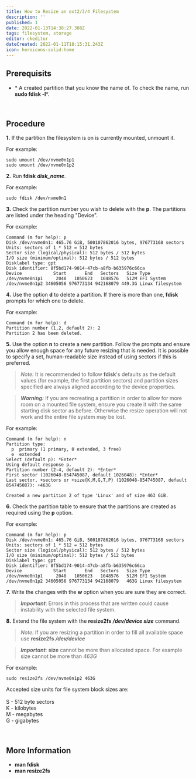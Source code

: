 ```yaml
---
title: How to Resize an ext2/3/4 Filesystem
description: ''
published: 1
date: 2022-01-13T14:38:27.308Z
tags: filesystem, storage
editor: ckeditor
dateCreated: 2022-01-11T18:15:31.243Z
icon: heroicons-solid:home
---
```


## **Prerequisits**

-   * A created partition that you know the name of. To check the name,
    run **sudo fdisk -l***.

 

## **Procedure**

**1.** If the partition the filesystem is on is currently mounted,
unmount it.

For example:

``` plaintext
sudo umount /dev/nvme0n1p1
sudo umount /dev/nvme0n1p2
```

**2.** Run **fdisk** ***disk_name***.

For example:

``` plaintext
sudo fdisk /dev/nvme0n1
```

**3.** Check the partition number you wish to delete with the **p**. The
partitions are listed under the heading "Device".

For example:

``` plaintext
Command (m for help): p
Disk /dev/nvme0n1: 465.76 GiB, 500107862016 bytes, 976773168 sectors
Units: sectors of 1 * 512 = 512 bytes
Sector size (logical/physical): 512 bytes / 512 bytes
I/O size (minimum/optimal): 512 bytes / 512 bytes
Disklabel type: gpt
Disk identifier: 8f5bd174-9014-47cb-a8fb-b635976c66ca
Device            Start       End   Sectors   Size Type
/dev/nvme0n1p1     2048   1050623   1048576   512M EFI System
/dev/nvme0n1p2 34605056 976773134 942168079 449.3G Linux filesystem
```

**4.** Use the option **d** to delete a partition. If there is more than
one, **fdisk** prompts for which one to delete. 

For example:

``` plaintext
Command (m for help): d
Partition number (1,2, default 2): 2 
Partition 2 has been deleted.
```

**5.** Use the option **n** to create a new partition. Follow the
prompts and ensure you allow enough space for any future resizing that
is needed. It is possible to specify a set, human-readable size instead
of using sectors if this is preferred.

> *Note:* It is recommended to follow **fdisk**'s defaults as the
> default values (for example, the first partition sectors) and
> partition sizes specified are always aligned according to the device
> properties.

> ***Warning:*** If you are recreating a partition in order to allow for
> more room on a mounted file system, ensure you create it with the same
> starting disk sector as before. Otherwise the resize operation will
> not work and the entire file system may be lost.

For example:

``` plaintext
Command (m for help): n 
Partition type: 
  p  primary (1 primary, 0 extended, 3 free) 
  e  extended 
Select (default p): *Enter* 
Using default response p. 
Partition number (2-4, default 2): *Enter*
First sector (1026048-854745087, default 1026048): *Enter* 
Last sector, +sectors or +size{K,M,G,T,P} (1026048-854745087, default 854745087): +463G

Created a new partition 2 of type 'Linux' and of size 463 GiB.
```

**6.** Check the partition table to ensure that the partitions are
created as required using the **p** option.

For example:

``` plaintext
Command (m for help): p
Disk /dev/nvme0n1: 465.76 GiB, 500107862016 bytes, 976773168 sectors
Units: sectors of 1 * 512 = 512 bytes
Sector size (logical/physical): 512 bytes / 512 bytes
I/O size (minimum/optimal): 512 bytes / 512 bytes
Disklabel type: gpt
Disk identifier: 8f5bd174-9014-47cb-a8fb-b635976c66ca
Device            Start       End   Sectors   Size Type
/dev/nvme0n1p1     2048   1050623   1048576   512M EFI System
/dev/nvme0n1p2 34605056 976773134 942168079   463G Linux filesystem
```

**7.** Write the changes with the **w** option when you are sure they
are correct.

> ***Important***: Errors in this process that are written could cause
> instability with the selected file system.

**8.** Extend the file system with the **resize2fs** ***/dev/device
size*** command.

> *Note:* If you are resizing a partition in order to fill all available
> space use **resize2fs** ***/dev/device***

> ***Important***: **size** cannot be more than allocated space. For
> example size cannot be more than *463G*

For example:

``` plaintext
sudo resize2fs /dev/nvme0n1p2 463G
```

Accepted size units for file system block sizes are: \
\
S - 512 byte sectors \
K - kilobytes \
M - megabytes \
G - gigabytes

 

## **More Information**

-   **man fdisk**
-   **man resize2fs**
